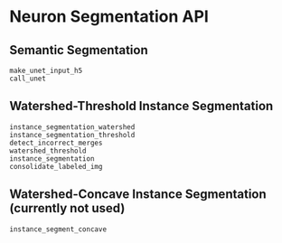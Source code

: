 # Neuron Segmentation API

## Semantic Segmentation
```@docs
make_unet_input_h5
call_unet
```

## Watershed-Threshold Instance Segmentation
```@docs
instance_segmentation_watershed
instance_segmentation_threshold
detect_incorrect_merges
watershed_threshold
instance_segmentation
consolidate_labeled_img
```

## Watershed-Concave Instance Segmentation (currently not used)
```@docs
instance_segment_concave
```

